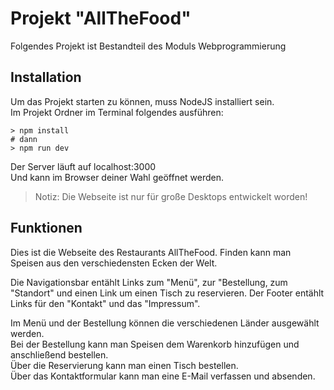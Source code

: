 # Projekt "AllTheFood" 
Folgendes Projekt ist Bestandteil des Moduls Webprogrammierung

## Installation

Um das Projekt starten zu können, muss NodeJS installiert sein. <br>
Im Projekt Ordner im Terminal folgendes ausführen: 
``` 
> npm install
# dann
> npm run dev
```

Der Server läuft auf localhost:3000 <br>
Und kann im Browser deiner Wahl geöffnet werden.

> Notiz: Die Webseite ist nur für große Desktops entwickelt worden!

## Funktionen
Dies ist die Webseite des Restaurants AllTheFood.
Finden kann man Speisen aus den verschiedensten Ecken der Welt.

Die Navigationsbar entählt Links zum "Menü", zur "Bestellung, zum "Standort" und einen Link um einen Tisch zu reservieren.
Der Footer entählt Links für den "Kontakt" und das "Impressum".

Im Menü und der Bestellung können die verschiedenen Länder ausgewählt werden. <br>
Bei der Bestellung kann man Speisen dem Warenkorb hinzufügen und anschließend bestellen. <br>
Über die Reservierung kann man einen Tisch bestellen. <br>
Über das Kontaktformular kann man eine E-Mail verfassen und absenden. <br>
